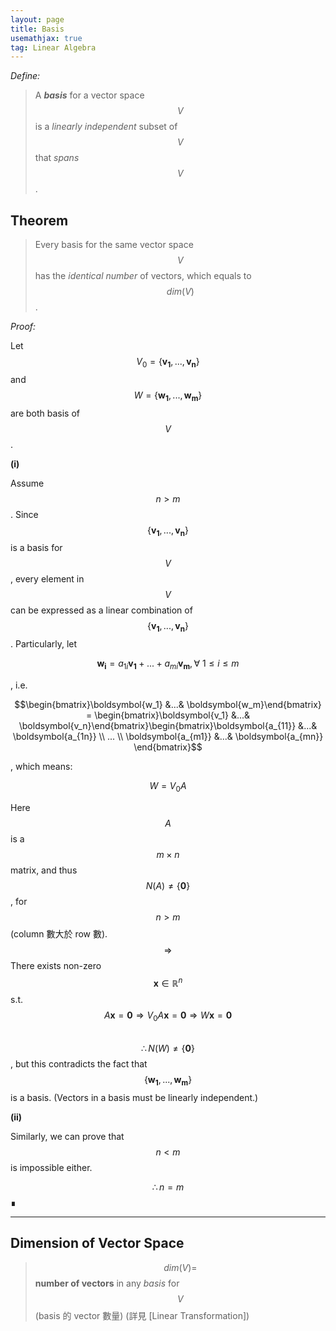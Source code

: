 ```yaml
---
layout: page
title: Basis
usemathjax: true
tag: Linear Algebra
---
```


*Define:*
> A ***basis*** for a vector space $$V$$ is a *linearly independent* subset of $$V$$ that *spans* $$V$$.

## Theorem

> Every basis for the same vector space $$V$$ has the *identical number* of vectors, which equals to $$dim(V)$$.

*Proof:*

Let $$V_0 = \{\boldsymbol{v_1}, ..., \boldsymbol{v_n}\}$$ and $$W = \{\boldsymbol{w_1}, ..., \boldsymbol{w_m}\}$$ are both basis of $$V$$.

**(i)**

Assume $$n > m$$. Since $$\{\boldsymbol{v_1}, ..., \boldsymbol{v_n}\}$$ is a basis for $$V$$, every element in $$V$$ can be expressed as a linear combination of $$\{\boldsymbol{v_1}, ..., \boldsymbol{v_n}\}$$. Particularly, let

$$\boldsymbol{w_i} = a_{1i}\boldsymbol{v_1}+ ... + a_{mi}\boldsymbol{v_m}, \forall\ 1 \leq i \leq m$$

, i.e.

$$\begin{bmatrix}\boldsymbol{w_1} &...& \boldsymbol{w_m}\end{bmatrix} = \begin{bmatrix}\boldsymbol{v_1} &...& \boldsymbol{v_n}\end{bmatrix}\begin{bmatrix}\boldsymbol{a_{11}} &...& \boldsymbol{a_{1n}} \\ ... \\ \boldsymbol{a_{m1}} &...& \boldsymbol{a_{mn}} \end{bmatrix}$$

, which means:

$$W = V_0A$$

Here $$A$$ is a $$m \times n$$ matrix, and thus $$N(A) \neq \{\boldsymbol{0}\}$$, for $$n > m$$ (column 數大於 row 數).<br>
$$\Rightarrow$$ There exists non-zero $$\boldsymbol{x} \in \mathbb{R}^n$$ s.t. $$A\boldsymbol{x} = \boldsymbol{0} \Rightarrow V_0A\boldsymbol{x} = \boldsymbol{0} \Rightarrow W\boldsymbol{x} = \boldsymbol{0}$$<br> 
$$\therefore N(W) \neq \{\boldsymbol{0}\}$$, but this contradicts the fact that $$\{\boldsymbol{w_1}, ..., \boldsymbol{w_m}\}$$ is a basis. (Vectors in a basis must be linearly independent.) 

**(ii)**

Similarly, we can prove that $$n < m$$ is impossible either.

$$\therefore n = m$$ ∎

---

## Dimension of Vector Space

> $$dim(V) = $$ **number of vectors** in any *basis* for $$V$$ (basis 的 vector 數量) (詳見 [Linear Transformation])